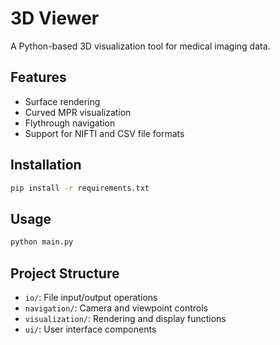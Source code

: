 # 3D Viewer

A Python-based 3D visualization tool for medical imaging data.

## Features
- Surface rendering
- Curved MPR visualization
- Flythrough navigation
- Support for NIFTI and CSV file formats

## Installation
```bash
pip install -r requirements.txt
```

## Usage
```bash
python main.py
```

## Project Structure
- `io/`: File input/output operations
- `navigation/`: Camera and viewpoint controls
- `visualization/`: Rendering and display functions
- `ui/`: User interface components